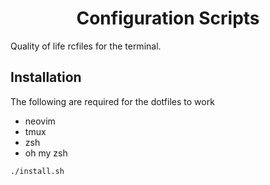 <h1 align="center">Configuration Scripts</h1>

Quality of life rcfiles for the terminal.

## Installation

The following are required for the dotfiles to work

* neovim
* tmux
* zsh
* oh my zsh

```bash
./install.sh
```
